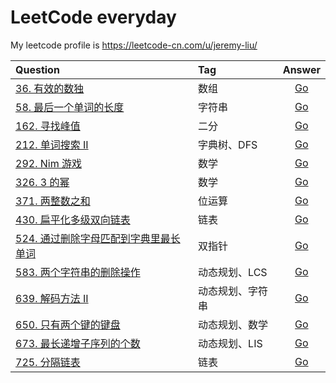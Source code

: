 # LeetCode everyday

My leetcode profile is https://leetcode-cn.com/u/jeremy-liu/

| Question                                                                                                               | Tag              |                              Answer                              |
| :--------------------------------------------------------------------------------------------------------------------- | :--------------- | :--------------------------------------------------------------: |
| [36. 有效的数独](https://leetcode-cn.com/problems/valid-sudoku/)                                                       | 数组             | [Go](https://github.com/Ksloveyuan/leetcode/blob/main/36_go.md)  |
| [58. 最后一个单词的长度](https://leetcode-cn.com/problems/length-of-last-word/)                                        | 字符串           | [Go](https://github.com/Ksloveyuan/leetcode/blob/main/58_go.md)  |
| [162. 寻找峰值](https://leetcode-cn.com/problems/find-peak-element/)                                                   | 二分             | [Go](https://github.com/Ksloveyuan/leetcode/blob/main/162_go.md) |
| [212. 单词搜索 II](https://leetcode-cn.com/problems/word-search-ii/)                                                   | 字典树、DFS      | [Go](https://github.com/Ksloveyuan/leetcode/blob/main/212_go.md) |
| [292. Nim 游戏](https://leetcode-cn.com/problems/nim-game/)                                                            | 数学             | [Go](https://github.com/Ksloveyuan/leetcode/blob/main/292_go.md) |
| [326. 3 的幂](https://leetcode-cn.com/problems/power-of-three/)                                                        | 数学             | [Go](https://github.com/Ksloveyuan/leetcode/blob/main/326_go.md) |
| [371. 两整数之和](https://leetcode-cn.com/problems/sum-of-two-integers/)                                               | 位运算           | [Go](https://github.com/Ksloveyuan/leetcode/blob/main/371_go.md) |
| [430. 扁平化多级双向链表](https://leetcode-cn.com/problems/flatten-a-multilevel-doubly-linked-list/)                   | 链表             | [Go](https://github.com/Ksloveyuan/leetcode/blob/main/430_go.md) |
| [524. 通过删除字母匹配到字典里最长单词](https://leetcode-cn.com/problems/longest-word-in-dictionary-through-deleting/) | 双指针           | [Go](https://github.com/Ksloveyuan/leetcode/blob/main/524_go.md) |
| [583. 两个字符串的删除操作](https://leetcode-cn.com/problems/delete-operation-for-two-strings/)                        | 动态规划、LCS    | [Go](https://github.com/Ksloveyuan/leetcode/blob/main/583_go.md) |
| [639. 解码方法 II](https://leetcode-cn.com/problems/decode-ways-ii/)                                                   | 动态规划、字符串 | [Go](https://github.com/Ksloveyuan/leetcode/blob/main/639_go.md) |
| [650. 只有两个键的键盘](https://leetcode-cn.com/problems/2-keys-keyboard/)                                             | 动态规划、数学   | [Go](https://github.com/Ksloveyuan/leetcode/blob/main/650_go.md) |
| [673. 最长递增子序列的个数](https://leetcode-cn.com/problems/number-of-longest-increasing-subsequence/)                | 动态规划、LIS    | [Go](https://github.com/Ksloveyuan/leetcode/blob/main/673_go.md) |
| [725. 分隔链表](https://leetcode-cn.com/problems/split-linked-list-in-parts/)                                          | 链表             | [Go](https://github.com/Ksloveyuan/leetcode/blob/main/725_go.md) |
